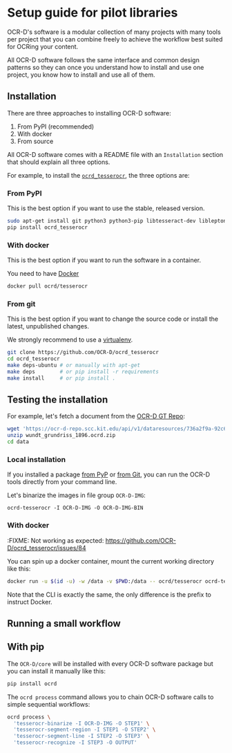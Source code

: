 # Setup guide for pilot libraries

OCR-D's software is a modular collection of many projects with many tools per
project that you can combine freely to achieve the workflow best suited for
OCRing your content.

All OCR-D software follows the same interface and common design patterns so
they can once you understand how to install and use one project, you know
how to install and use all of them.

## Installation

There are three approaches to installing OCR-D software:

  1) From PyPI (recommended)
  2) With docker
  3) From source

All OCR-D software comes with a README file with an `Installation` section that
should explain all three options.

For example, to install the
[`ocrd_tesserocr`](https://github.com/OCR-D/ocrd_tesserocr), the three options
are:

### From PyPI

This is the best option if you want to use the stable, released version.

```sh
sudo apt-get install git python3 python3-pip libtesseract-dev libleptonica-dev tesseract-ocr-eng tesseract-ocr wget
pip install ocrd_tesserocr
```

### With docker

This is the best option if you want to run the software in a container.

You need to have [Docker](https://docs.docker.com/install/linux/docker-ce/ubuntu/)

```sh
docker pull ocrd/tesserocr
```

### From git 

This is the best option if you want to change the source code or install the latest, unpublished changes.

We strongly recommend to use a [virtualenv](https://virtualenv.pypa.io/en/stable/userguide/).

```sh
git clone https://github.com/OCR-D/ocrd_tesserocr
cd ocrd_tesserocr
make deps-ubuntu # or manually with apt-get
make deps        # or pip install -r requirements
make install     # or pip install .
```

## Testing the installation

For example, let's fetch a document from the [OCR-D GT Repo](https://ocr-d-repo.scc.kit.edu/api/v1/metastore/bagit/):

```sh
wget 'https://ocr-d-repo.scc.kit.edu/api/v1/dataresources/736a2f9a-92c6-4fe3-a457-edfa3eab1fe3/data/wundt_grundriss_1896.ocrd.zip'
unzip wundt_grundriss_1896.ocrd.zip
cd data
```

### Local installation

If you installed a package [from PyP](#from-pypi) or [from Git](#from-git), you
can run the OCR-D tools directly from your command line.

Let's binarize the images in file group `OCR-D-IMG`:

```
ocrd-tesserocr -I OCR-D-IMG -O OCR-D-IMG-BIN
```

### With docker

:FIXME: Not working as expected: https://github.com/OCR-D/ocrd_tesserocr/issues/84

You can spin up a docker container, mount the current working directory like this:


```sh
docker run -u $(id -u) -w /data -v $PWD:/data -- ocrd/tesserocr ocrd-tesserocr-binarize -I OCR-D-IMG -O OCR-D-IMG-BIN-DOCKER
```

Note that the CLI is exactly the same, the only difference is the prefix to instruct Docker.

## Running a small workflow

## With pip

The `OCR-D/core` will be installed with every OCR-D software package but you can install it manually like this:

```sh
pip install ocrd
```

The `ocrd process` command allows you to chain OCR-D software calls to simple sequential workflows:

```sh
ocrd process \
  'tesserocr-binarize -I OCR-D-IMG -O STEP1' \
  'tesserocr-segment-region -I STEP1 -O STEP2' \
  'tesserocr-segment-line -I STEP2 -O STEP3' \
  'tesserocr-recognize -I STEP3 -O OUTPUT' 
```
